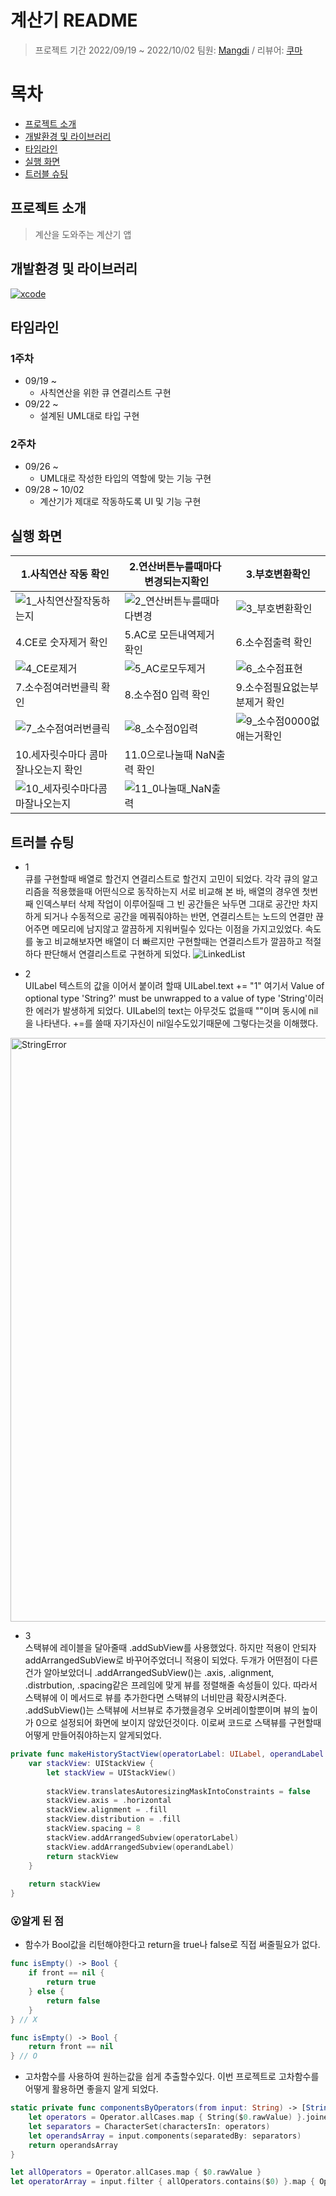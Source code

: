 # 계산기 README
> 프로젝트 기간 2022/09/19 ~ 2022/10/02
> 팀원: [Mangdi](https://github.com/MangDi-L) / 리뷰어: [쿠마](https://github.com/leejun6694)

# 목차
- [프로젝트 소개](#소개)
- [개발환경 및 라이브러리](#개발환경-및-라이브러리)
- [타임라인](#타임라인)
- [실행 화면](#실행-화면)
- [트러블 슈팅](#트러블-슈팅)

## 프로젝트 소개
> 계산을 도와주는 계산기 앱


## 개발환경 및 라이브러리
[![xcode](https://img.shields.io/badge/Xcode-13.4.1-blue)]()

## 타임라인

### 1주차
- 09/19 ~
    - 사칙연산을 위한 큐 연결리스트 구현
- 09/22 ~
    - 설계된 UML대로 타입 구현
### 2주차
- 09/26 ~
    - UML대로 작성한 타입의 역할에 맞는 기능 구현
- 09/28 ~ 10/02
    - 계산기가 제대로 작동하도록 UI 및 기능 구현

## 실행 화면
|1.사칙연산 작동 확인|2.연산버튼누를때마다 &nbsp;변경되는지확인|3.부호변환확인|
|---|---|---|
|![1_사칙연산잘작동하는지](https://user-images.githubusercontent.com/49121469/193212593-10ea0c99-ac96-4409-8274-24cf74ab06b3.gif)|![2_연산버튼누를때마다변경](https://user-images.githubusercontent.com/49121469/193212610-68e62c68-bcaa-4e10-a0cb-a2c704a4bad4.gif)|![3_부호변환확인](https://user-images.githubusercontent.com/49121469/193212618-eee38646-e8ec-42de-9057-f46ab4229031.gif)|
|4.CE로 숫자제거 확인|5.AC로 모든내역제거 확인|6.소수점출력 확인|
|![4_CE로제거](https://user-images.githubusercontent.com/49121469/193212626-cfc380ad-94d4-4448-9b7e-d5d8b9cd3094.gif)|![5_AC로모두제거](https://user-images.githubusercontent.com/49121469/193212637-d1c2f831-fbc1-411c-a5f8-cfc393a16bbe.gif)|![6_소수점표현](https://user-images.githubusercontent.com/49121469/193212642-ba9c2f84-0c48-4f7c-b896-8150c7361009.gif)|
|7.소수점여러번클릭 확인|8.소수점0 입력 확인|9.소수점필요없는부분제거 확인|
|![7_소수점여러번클릭](https://user-images.githubusercontent.com/49121469/193212651-d2ae1ee7-5fcc-4342-bf2f-0213d6af5ddd.gif)|![8_소수점0입력](https://user-images.githubusercontent.com/49121469/193212659-a896da17-440c-49ec-b285-e75d820981ee.gif)|![9_소수점0000없애는거확인](https://user-images.githubusercontent.com/49121469/193212667-7cc5dd53-ef4b-48ee-beb6-fd7343d7896a.gif)|
|10.세자릿수마다 콤마잘나오는지 확인|11.0으로나눌때 NaN출력 확인||
|![10_세자릿수마다콤마잘나오는지](https://user-images.githubusercontent.com/49121469/193212684-47a25f6c-5bca-480b-9300-9e1aeeb77c5a.gif)|![11_0나눌때_NaN출력](https://user-images.githubusercontent.com/49121469/193212704-bea13ee3-2d7a-471d-9ad4-597450460a54.gif)||

## 트러블 슈팅
* 1  
큐를 구현할때 배열로 할건지 연결리스트로 할건지 고민이 되었다. 각각 큐의 알고리즘을 적용했을때 어떤식으로 동작하는지 서로 비교해 본 바, 배열의 경우엔 첫번째 인덱스부터 삭제 작업이 이루어질때 그 빈 공간들은 놔두면 그대로 공간만 차지하게 되거나 수동적으로 공간을 메꿔줘야하는 반면, 연결리스트는 노드의 연결만 끊어주면 메모리에 남지않고 깔끔하게 지워버릴수 있다는 이점을 가지고있었다. 속도를 놓고 비교해보자면 배열이 더 빠르지만 구현할때는 연결리스트가 깔끔하고 적절하다 판단해서 연결리스트로 구현하게 되었다.
![LinkedList](https://user-images.githubusercontent.com/49121469/193202251-d52d2b36-ff07-412d-8822-1a4c2d39245b.png)

* 2  
UILabel 텍스트의 값을 이어서 붙이려 할때
UILabel.text += "1" 여기서 
Value of optional type 'String?' must be unwrapped to a value of type 'String'이러한 에러가 발생하게 되었다.
UILabel의 text는 아무것도 없을때 ""이며 동시에 nil을 나타낸다. +=를 쓸때 자기자신이 nil일수도있기때문에 그렇다는것을 이해했다. 
<img width="934" alt="StringError" src="https://user-images.githubusercontent.com/49121469/193202940-680d99b6-5bcd-4957-a27d-440e8637823b.png">

* 3  
스택뷰에 레이블을 달아줄때 .addSubView를 사용했었다.
하지만 적용이 안되자 addArrangedSubView로 바꾸어주었더니 적용이 되었다.
두개가 어떤점이 다른건가 알아보았더니
.addArrangedSubView()는 .axis, .alignment, .distrbution, .spacing같은 프레임에 맞게 뷰를 정렬해줄 속성들이 있다. 따라서 스택뷰에 이 메서드로 뷰를 추가한다면 스택뷰의 너비만큼 확장시켜준다.
.addSubView()는 스택뷰에 서브뷰로 추가했을경우 오버레이할뿐이며 뷰의 높이가 0으로 설정되어 화면에 보이지 않았던것이다. 
이로써 코드로 스택뷰를 구현할때 어떻게 만들어줘야하는지 알게되었다.
```swift
private func makeHistoryStactView(operatorLabel: UILabel, operandLabel: UILabel) -> UIStackView {
    var stackView: UIStackView {
        let stackView = UIStackView()
        
        stackView.translatesAutoresizingMaskIntoConstraints = false
        stackView.axis = .horizontal
        stackView.alignment = .fill
        stackView.distribution = .fill
        stackView.spacing = 8
        stackView.addArrangedSubview(operatorLabel)
        stackView.addArrangedSubview(operandLabel)
        return stackView
    }
    
    return stackView
}
```

### 😮알게 된 점
- 함수가 Bool값을 리턴해야한다고 return을 true나 false로 직접 써줄필요가 없다.
```swift
func isEmpty() -> Bool {
    if front == nil {
        return true
    } else {
        return false
    }
} // X

func isEmpty() -> Bool {
    return front == nil
} // O
```

- 고차함수를 사용하여 원하는값을 쉽게 추출할수있다. 이번 프로젝트로 고차함수를 어떻게 활용하면 좋을지 알게 되었다.
```swift
static private func componentsByOperators(from input: String) -> [String] {
    let operators = Operator.allCases.map { String($0.rawValue) }.joined()
    let separators = CharacterSet(charactersIn: operators)
    let operandsArray = input.components(separatedBy: separators)
    return operandsArray
}
```
```swift
let allOperators = Operator.allCases.map { $0.rawValue }
let operatorArray = input.filter { allOperators.contains($0) }.map { Operator.init(rawValue: $0) }
```
